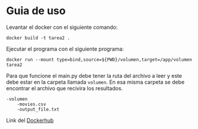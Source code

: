 # Guia de uso

Levantar el docker con el siguiente comando:
```
docker build -t tarea2 .
```

Ejecutar el programa con el siguiente programa:
```
docker run --mount type=bind,source=${PWD}/volumen,target=/app/volumen tarea2
```

Para que funcione el main.py debe tener la ruta del archivo a leer y este debe estar en la carpeta llamada `volumen`. En esa misma carpeta se debe encontrar el archivo que recivira los resultados.

```
-volumen
    -movies.csv
    -output_file.txt
```

Link del [Dockerhub](https://hub.docker.com/r/victor7421/wordcountcloud)